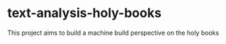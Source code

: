 # text-analysis-holy-books
This project aims to build a machine build perspective on the holy books
